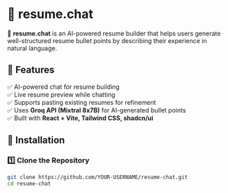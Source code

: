 # 📝 resume.chat

🚀 **resume.chat** is an AI-powered resume builder that helps users generate well-structured resume bullet points by describing their experience in natural language.

## 📌 Features
✅ AI-powered chat for resume building  
✅ Live resume preview while chatting  
✅ Supports pasting existing resumes for refinement  
✅ Uses **Groq API (Mixtral 8x7B)** for AI-generated bullet points  
✅ Built with **React + Vite, Tailwind CSS, shadcn/ui**  

## 🔧 Installation

### 1️⃣ Clone the Repository
```bash
git clone https://github.com/YOUR-USERNAME/resume-chat.git
cd resume-chat
